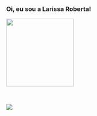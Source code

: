 ### Oi, eu sou a Larissa Roberta!

 <a href="https://github.com/lroberta569">
<img height="180em" src="https://github-readme-stats.vercel.app/api/top-langs/?username=lroberta569&layout=compact&langs_count=7&theme=tokyonight"/>
 <div style="display: inline_block"><br>
  
  ##
 
  <div> 
  <a href="https://www.linkedin.com/in/larissa-roberta569/" target="_blank"><img src="https://img.shields.io/badge/-LinkedIn-%230077B5?style=for-the-badge&logo=linkedin&logoColor=white" target="_blank"></a>
    
</div>

